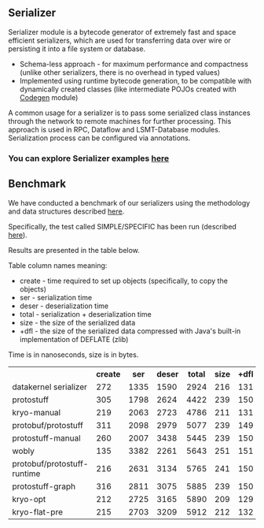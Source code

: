 ## Serializer

Serializer module is a bytecode generator of extremely fast and space efficient serializers, which are used for 
transferring data over wire or persisting it into a file system or database.

* Schema-less approach - for maximum performance and compactness (unlike other serializers, there is no overhead 
in typed values)
* Implemented using runtime bytecode generation, to be compatible with dynamically created classes (like intermediate 
POJOs created with [Codegen](https://github.com/softindex/datakernel/tree/master/core-codegen) module)

A common usage for a serializer is to pass some serialized class instances through the network to 
remote machines for further processing. This approach is used in RPC, Dataflow and LSMT-Database modules. Serialization 
process can be configured via annotations.

### You can explore Serializer examples [here](https://github.com/softindex/datakernel/tree/master/examples/serializer)

## Benchmark

We have conducted a benchmark of our serializers using the methodology and data structures described [here](https://github.com/eishay/jvm-serializers).

Specifically, the test called SIMPLE/SPECIFIC has been run (described [here](https://github.com/eishay/jvm-serializers/wiki)).

Results are presented in the table below.

Table column names meaning:

* create - time required to set up objects (specifically, to copy the objects)
* ser - serialization time
* deser - deserialization time
* total - serialization + deserialization time
* size - the size of the serialized data
* +dfl - the size of the serialized data compressed with Java\'s built-in implementation of DEFLATE (zlib)

Time is in nanoseconds, size is in bytes.

<table>
  <tr>
    <th></th>
    <th>create</th>
    <th>ser</th>
    <th>deser</th>
    <th>total</th>
    <th>size</th>
    <th>+dfl</th>
  </tr>
  <tr>
  <td>datakernel serializer</td>
  <td>272</td>
  <td>1335</td>
  <td>1590</td>
  <td>2924</td>
  <td>216</td>
  <td>131</td>
  </tr>
  <tr>
    <td>protostuff</td>
    <td>305</td>
    <td>1798</td>
    <td>2624</td>
    <td>4422</td>
    <td>239</td>
    <td>150</td>
  </tr>
  <tr>
    <td>kryo-manual</td>
    <td>219</td>
    <td>2063</td>
    <td>2723</td>
    <td>4786</td>
    <td>211</td>
    <td>131</td>
  </tr>
  <tr>
    <td>protobuf/protostuff</td>
    <td>311</td>
    <td>2098</td>
    <td>2979</td>
    <td>5077</td>
    <td>239</td>
    <td>149</td>
  </tr>
  <tr>
    <td>protostuff-manual</td>
    <td>260</td>
    <td>2007</td>
    <td>3438</td>
    <td>5445</td>
    <td>239</td>
    <td>150</td>
  </tr>
  <tr>
    <td>wobly</td>
    <td>135</td>
    <td>3382</td>
    <td>2261</td>
    <td>5643</td>
    <td>251</td>
    <td>151</td>
  </tr>
  <tr>
    <td>protobuf/protostuff-runtime</td>
    <td>216</td>
    <td>2631</td>
    <td>3134</td>
    <td>5765</td>
    <td>241</td>
    <td>150</td>
  </tr>
  <tr>
    <td>protostuff-graph</td>
    <td>316</td>
    <td>2811</td>
    <td>3075</td>
    <td>5885</td>
    <td>239</td>
    <td>150</td>
  </tr>
  <tr>
    <td>kryo-opt</td>
    <td>212</td>
    <td>2725</td>
    <td>3165</td>
    <td>5890</td>
    <td>209</td>
    <td>129</td>
  </tr>
  <tr>
    <td>kryo-flat-pre</td>
    <td>215</td>
    <td>2703</td>
    <td>3209</td>
    <td>5912</td>
    <td>212</td>
    <td>132</td>
  </tr>
</table>
